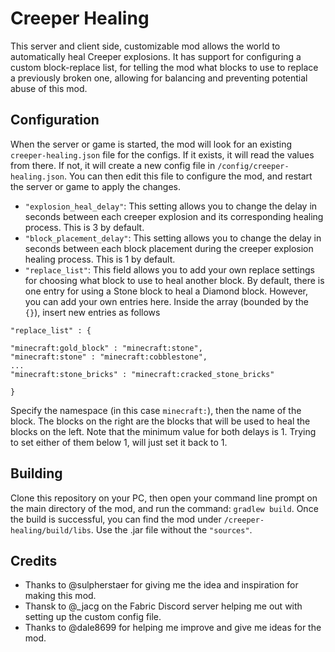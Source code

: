 # Creeper Healing

This server and client side, customizable mod allows the world to automatically heal Creeper explosions. It has support for configuring a custom block-replace list, for telling the mod what blocks to use to replace a previously broken one, allowing for balancing and preventing potential abuse of this mod.

## Configuration
When the server or game is started, the mod will look for an existing `creeper-healing.json` file for the configs. If it exists, it will read the values from there. If not, it will create a new config file in `/config/creeper-healing.json`. You can then edit this file to configure the mod, and restart the server or game to apply the changes.

- `"explosion_heal_delay"`: This setting allows you to change the delay in seconds between each creeper explosion and its corresponding healing process. This is 3 by default.
- `"block_placement_delay"`: This setting allows you to change the delay in seconds between each block placement during the creeper explosion healing process. This is 1 by default.
- `"replace_list"`: This field allows you to add your own replace settings for choosing what block to use to heal another block. By default, there is one entry for using a Stone block to heal a Diamond block. However, you can add your own entries here. Inside the array (bounded by the `{}`), insert new entries as follows
```
"replace_list" : {

"minecraft:gold_block" : "minecraft:stone",
"minecraft:stone" : "minecraft:cobblestone",
...
"minecraft:stone_bricks" : "minecraft:cracked_stone_bricks"

}
```
Specify the namespace (in this case `minecraft:`), then the name of the block. The blocks on the right are the blocks that will be used to heal the blocks on the left. Note that the minimum value for both delays is 1. Trying to set either of them below 1, will just set it back to 1.


## Building

Clone this repository on your PC, then open your command line prompt on the main directory of the mod, and run the command: `gradlew build`. Once the build is successful, you can find the mod under `/creeper-healing/build/libs`. Use the .jar file without the `"sources"`.

## Credits

- Thanks to @sulpherstaer for giving me the idea and inspiration for making this mod.
- Thansk to @_jacg on the Fabric Discord server helping me out with setting up the custom config file.
- Thanks to @dale8699 for helping me improve and give me ideas for the mod.
